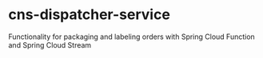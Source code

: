 # cns-dispatcher-service
Functionality for packaging and labeling orders with Spring Cloud Function and Spring Cloud Stream
